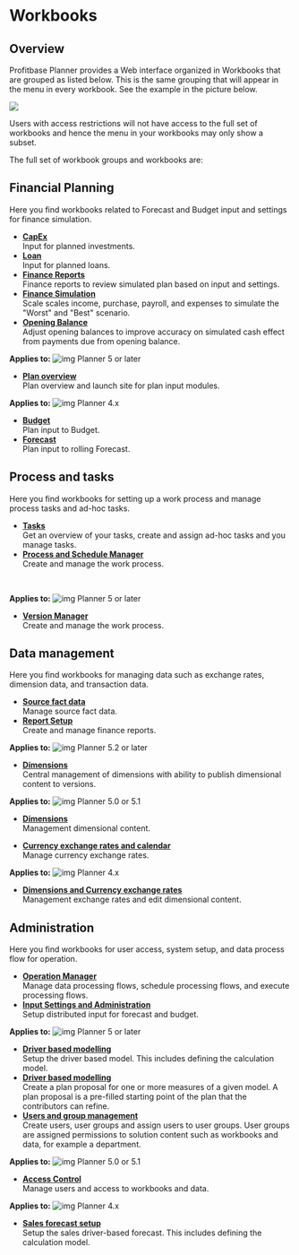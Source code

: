 # Workbooks
## Overview
Profitbase Planner provides a Web interface organized in Workbooks that are grouped as listed below. This is the same grouping that will appear in the menu in every workbook. See the example in the picture below.

![](https://profitbasedocs.blob.core.windows.net/plannerimages/menu.jpg)

Users with access restrictions will not have access to the full set of workbooks and hence the menu in your workbooks may only show a subset.

The full set of workbook groups and workbooks are:

## Financial Planning
Here you find workbooks related to Forecast and Budget input and settings for finance simulation.

- **[CapEx](financial-planning/capex.md)**<br/>
Input for planned investments.
- **[Loan](financial-planning/loan.md)**<br/>
Input for planned loans.
- **[Finance Reports](financial-planning/finance-reports.md)**<br/>
Finance reports to review simulated plan based on input and settings.
- **[Finance Simulation](financial-planning/finance-simulation.md)**<br/>
Scale scales income, purchase, payroll, and expenses to simulate the "Worst" and "Best" scenario.
- **[Opening Balance](financial-planning/opening-balance.md)**<br/>
Adjust opening balances to improve accuracy on simulated cash effect from payments due from opening balance.

**Applies to:** ![img](https://profitbasedocs.blob.core.windows.net/icons/yes-icon.png) Planner 5 or later

- **[Plan overview](financial-planning/plan-overview.md)**<br/>
Plan overview and launch site for plan input modules.

**Applies to:** ![img](https://profitbasedocs.blob.core.windows.net/icons/yes-icon.png) Planner 4.x

- **[Budget](financial-planning/budget.md)**<br/>
Plan input to Budget.
- **[Forecast](financial-planning/forecast.md)**<br/>
Plan input to rolling Forecast.

## Process and tasks
Here you find workbooks for setting up a work process and manage process tasks and ad-hoc tasks.

   - **[Tasks](process-and-tasks/tasks.md)**<br/>
   Get an overview of your tasks, create and assign ad-hoc tasks and you manage tasks.
   - **[Process and Schedule Manager](process-and-tasks/process-and-schedule-manager.md)**<br/>
   Create and manage the work process.

<br/>

**Applies to:** ![img](https://profitbasedocs.blob.core.windows.net/icons/yes-icon.png) Planner 5 or later

   - **[Version Manager](process-and-tasks/version-manager.md)**<br/>
   Create and manage the work process.

## Data management
Here you find workbooks for managing data such as exchange rates, dimension data, and transaction data.

   - **[Source fact data](data-management/report-setup.md)**<br/>
   Manage source fact data.
   - **[Report Setup](data-management/source-fact-data.md)**<br/>
   Create and manage finance reports.

**Applies to:** ![img](https://profitbasedocs.blob.core.windows.net/icons/yes-icon.png) Planner 5.2 or later

   - **[Dimensions](data-management/dimensions.md)**<br/>
   Central management of dimensions with ability to publish dimensional content to versions.

**Applies to:** ![img](https://profitbasedocs.blob.core.windows.net/icons/yes-icon.png) Planner 5.0 or 5.1

   - **[Dimensions](data-management/dimensions-and-currency-exchange-rates.md)**<br/>
   Management dimensional content.

   - **[Currency exchange rates and calendar](data-management/currency-exchange-rates-and-calendar.md)**<br/>
   Manage currency exchange rates.

**Applies to:** ![img](https://profitbasedocs.blob.core.windows.net/icons/yes-icon.png) Planner 4.x

   - **[Dimensions and Currency exchange rates](data-management/dimensions-and-currency-exchange-rates.md)**<br/>
   Management exchange rates and edit dimensional content.

## Administration
Here you find workbooks for user access, system setup, and data process flow for operation.

   - **[Operation Manager](administration/operation-manager.md)**<br/>
   Manage data processing flows, schedule processing flows, and execute processing flows.
   - **[Input Settings and Administration](administration/input-settings-and-administration.md)**<br/>
   Setup distributed input for forecast and budget.

 **Applies to:** ![img](https://profitbasedocs.blob.core.windows.net/icons/yes-icon.png) Planner 5 or later

  - **[Driver based modelling](administration/sales-forecast-setup.md)**<br/>
   Setup the driver based model. This includes defining the calculation model.
  - **[Driver based modelling](administration/driver-based-modelling.md)**<br/>
   Create a plan proposal for one or more measures of a given model. A plan proposal is a pre-filled starting point of the plan that the contributors can refine.
  - **[Users and group management](administration/users-and-group-management.md)**<br/>
   Create users, user groups and assign users to user groups. User groups are assigned permissions to solution content such as workbooks and data, for example a department.

**Applies to:** ![img](https://profitbasedocs.blob.core.windows.net/icons/yes-icon.png) Planner 5.0 or 5.1

   - **[Access Control](administration/access-control.md)**<br/>
   Manage users and access to workbooks and data.

 **Applies to:** ![img](https://profitbasedocs.blob.core.windows.net/icons/yes-icon.png) Planner 4.x

   - **[Sales forecast setup](administration/sales-forecast-setup.md)**<br/>
   Setup the sales driver-based forecast. This includes defining the calculation model.

